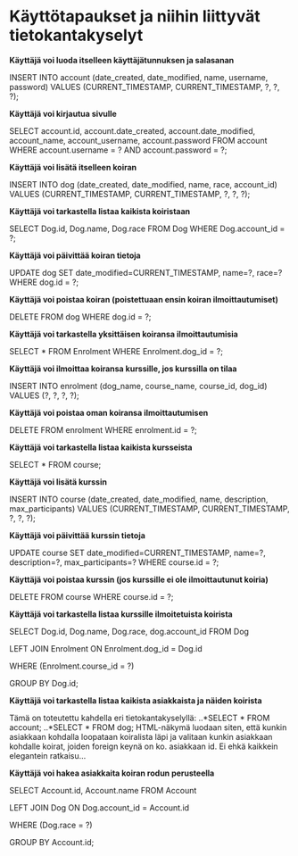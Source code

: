 # Käyttötapaukset ja niihin liittyvät tietokantakyselyt


**Käyttäjä voi luoda itselleen käyttäjätunnuksen ja salasanan**

INSERT INTO account (date_created, date_modified, name, username, password) VALUES (CURRENT_TIMESTAMP, CURRENT_TIMESTAMP, ?, ?, ?);



**Käyttäjä voi kirjautua sivulle**

SELECT account.id, account.date_created, account.date_modified, account_name, account_username, account.password
FROM account
WHERE account.username = ? AND account.password = ?;



**Käyttäjä voi lisätä itselleen koiran**

INSERT INTO dog (date_created, date_modified, name, race, account_id) VALUES (CURRENT_TIMESTAMP, CURRENT_TIMESTAMP, ?, ?, ?);



**Käyttäjä voi tarkastella listaa kaikista koiristaan**

SELECT Dog.id, Dog.name, Dog.race FROM Dog WHERE Dog.account_id  =  ?;



**Käyttäjä voi päivittää koiran tietoja**

UPDATE dog SET date_modified=CURRENT_TIMESTAMP, name=?, race=? 
WHERE dog.id = ?;



**Käyttäjä voi poistaa koiran (poistettuaan ensin koiran ilmoittautumiset)**

DELETE FROM dog WHERE dog.id = ?;



**Käyttäjä voi tarkastella yksittäisen koiransa ilmoittautumisia**

SELECT * FROM Enrolment WHERE Enrolment.dog_id  =  ?;



**Käyttäjä voi ilmoittaa koiransa kurssille, jos kurssilla on tilaa**

INSERT INTO enrolment (dog_name, course_name, course_id, dog_id) VALUES (?, ?, ?, ?);



**Käyttäjä voi poistaa oman koiransa ilmoittautumisen**

DELETE FROM enrolment WHERE enrolment.id = ?;



**Käyttäjä voi tarkastella listaa kaikista kursseista**

SELECT * FROM course;



**Käyttäjä voi lisätä kurssin**

INSERT INTO course (date_created, date_modified, name, description, max_participants) VALUES (CURRENT_TIMESTAMP, CURRENT_TIMESTAMP, ?, ?, ?);



**Käyttäjä voi päivittää kurssin tietoja**

UPDATE course SET date_modified=CURRENT_TIMESTAMP, name=?, description=?, max_participants=? WHERE course.id = ?;



**Käyttäjä voi poistaa kurssin (jos kurssille ei ole ilmoittautunut koiria)**

DELETE FROM course WHERE course.id = ?;



**Käyttäjä voi tarkastella listaa kurssille ilmoitetuista koirista**

SELECT Dog.id, Dog.name, Dog.race, dog.account_id FROM Dog 

LEFT JOIN Enrolment ON Enrolment.dog_id = Dog.id 

WHERE (Enrolment.course_id  =  ?) 

GROUP BY Dog.id;



**Käyttäjä voi tarkastella listaa kaikista asiakkaista ja näiden koirista**

Tämä on toteutettu kahdella eri tietokantakyselyllä:
..*SELECT * FROM account;
..*SELECT * FROM dog;
HTML-näkymä luodaan siten, että kunkin asiakkaan kohdalla loopataan koiralista läpi ja valitaan kunkin asiakkaan kohdalle koirat, joiden foreign keynä on ko. asiakkaan id. Ei ehkä kaikkein elegantein ratkaisu...



**Käyttäjä voi hakea asiakkaita koiran rodun perusteella**

SELECT Account.id, Account.name FROM Account 

LEFT JOIN Dog ON Dog.account_id = Account.id

WHERE (Dog.race  =  ?) 

GROUP BY Account.id;
